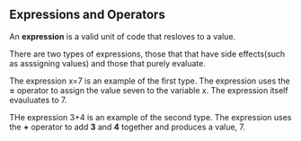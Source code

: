## Expressions and Operators

An **expression** is a valid unit of code that resloves to a value.

There are two types of expressions, those that that have side effects(such as asssigning values) and those that purely evaluate.

The expression x=7 is an example of the first type. The expression uses the **=** operator to assign the value seven to the variable x. The expression itself evauluates to 7.

THe expression 3+4 is an example of the second type. The expression uses the **+** operator to add **3** and **4** together and produces a value, 7.